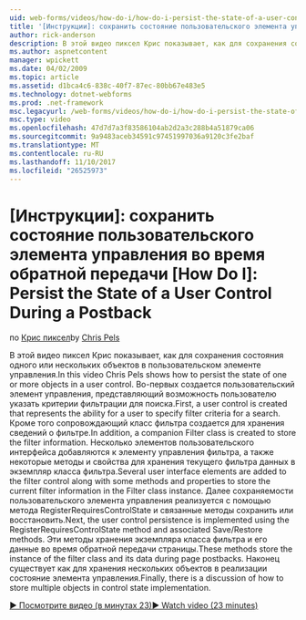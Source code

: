 ```yaml
---
uid: web-forms/videos/how-do-i/how-do-i-persist-the-state-of-a-user-control-during-a-postback
title: '[Инструкции]: сохранить состояние пользовательского элемента управления при обратной передаче | Документы Microsoft'
author: rick-anderson
description: В этой видео пиксел Крис показывает, как для сохранения состояния одного или нескольких объектов в пользовательском элементе управления. Во-первых создается пользовательский элемент управления, представляющий abilit...
ms.author: aspnetcontent
manager: wpickett
ms.date: 04/02/2009
ms.topic: article
ms.assetid: d1bca4c6-838c-40f7-87ec-80bb67e483e5
ms.technology: dotnet-webforms
ms.prod: .net-framework
msc.legacyurl: /web-forms/videos/how-do-i/how-do-i-persist-the-state-of-a-user-control-during-a-postback
msc.type: video
ms.openlocfilehash: 47d7d7a3f83586104ab2d2a3c288b4a51879ca06
ms.sourcegitcommit: 9a9483aceb34591c97451997036a9120c3fe2baf
ms.translationtype: MT
ms.contentlocale: ru-RU
ms.lasthandoff: 11/10/2017
ms.locfileid: "26525973"
---
```

<a name="how-do-i-persist-the-state-of-a-user-control-during-a-postback"></a>[Инструкции]: сохранить состояние пользовательского элемента управления во время обратной передачи
[How Do I]: Persist the State of a User Control During a Postback
====================
<span data-ttu-id="3d154-105">по [Крис пиксел](https://twitter.com/chrispels)</span><span class="sxs-lookup"><span data-stu-id="3d154-105">by [Chris Pels](https://twitter.com/chrispels)</span></span>

<span data-ttu-id="3d154-106">В этой видео пиксел Крис показывает, как для сохранения состояния одного или нескольких объектов в пользовательском элементе управления.</span><span class="sxs-lookup"><span data-stu-id="3d154-106">In this video Chris Pels shows how to persist the state of one or more objects in a user control.</span></span> <span data-ttu-id="3d154-107">Во-первых создается пользовательский элемент управления, представляющий возможность пользователю указать критерии фильтрации для поиска.</span><span class="sxs-lookup"><span data-stu-id="3d154-107">First, a user control is created that represents the ability for a user to specify filter criteria for a search.</span></span> <span data-ttu-id="3d154-108">Кроме того сопровождающий класс фильтра создается для хранения сведений о фильтре.</span><span class="sxs-lookup"><span data-stu-id="3d154-108">In addition, a companion Filter class is created to store the filter information.</span></span> <span data-ttu-id="3d154-109">Несколько элементов пользовательского интерфейса добавляются к элементу управления фильтра, а также некоторые методы и свойства для хранения текущего фильтра данных в экземпляр класса фильтра.</span><span class="sxs-lookup"><span data-stu-id="3d154-109">Several user interface elements are added to the filter control along with some methods and properties to store the current filter information in the Filter class instance.</span></span> <span data-ttu-id="3d154-110">Далее сохраняемости пользовательского элемента управления реализуется с помощью метода RegisterRequiresControlState и связанные методы сохранить или восстановить.</span><span class="sxs-lookup"><span data-stu-id="3d154-110">Next, the user control persistence is implemented using the RegisterRequiresControlState method and associated Save/Restore methods.</span></span> <span data-ttu-id="3d154-111">Эти методы хранения экземпляра класса фильтра и его данные во время обратной передачи страницы.</span><span class="sxs-lookup"><span data-stu-id="3d154-111">These methods store the instance of the filter class and its data during page postbacks.</span></span> <span data-ttu-id="3d154-112">Наконец существует как для хранения нескольких объектов в реализации состояние элемента управления.</span><span class="sxs-lookup"><span data-stu-id="3d154-112">Finally, there is a discussion of how to store multiple objects in control state implementation.</span></span>

[<span data-ttu-id="3d154-113">&#9654; Посмотрите видео (в минутах 23)</span><span class="sxs-lookup"><span data-stu-id="3d154-113">&#9654; Watch video (23 minutes)</span></span>](https://channel9.msdn.com/Blogs/ASP-NET-Site-Videos/how-do-i-persist-the-state-of-a-user-control-during-a-postback)
